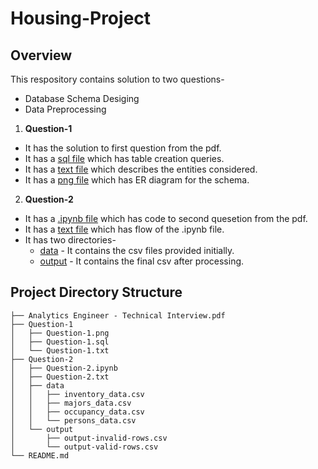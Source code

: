 # Housing-Project

## Overview

This respository contains solution to two questions-
- Database Schema Desiging
- Data Preprocessing 


1. **Question-1**

- It has the solution to first question from the pdf.
- It has a [sql file](Question-1/Question-1.sql) which has table creation queries.
- It has a [text file](Question-1/Question-1.txt) which describes the entities considered.
- It has a [png file](Question-1/Question-1.png) which has ER diagram for the schema.

2. **Question-2**

- It has a [.ipynb file](Question-2/Question-2.ipynb) which has code to second quesetion from the pdf.
- It has a [text file](Question-2/Question-2.txt) which has flow of the .ipynb file.
- It has two directories-
    - [data](Question-2/data)     - It contains the csv files provided initially.
    - [output](Question-2/output) - It contains the final csv after processing.


## Project Directory Structure


```
├── Analytics Engineer - Technical Interview.pdf
├── Question-1
│   ├── Question-1.png
│   ├── Question-1.sql
│   └── Question-1.txt
├── Question-2
│   ├── Question-2.ipynb
│   ├── Question-2.txt
│   ├── data
│   │   ├── inventory_data.csv
│   │   ├── majors_data.csv
│   │   ├── occupancy_data.csv
│   │   └── persons_data.csv
│   └── output
│       ├── output-invalid-rows.csv
│       └── output-valid-rows.csv
└── README.md
```